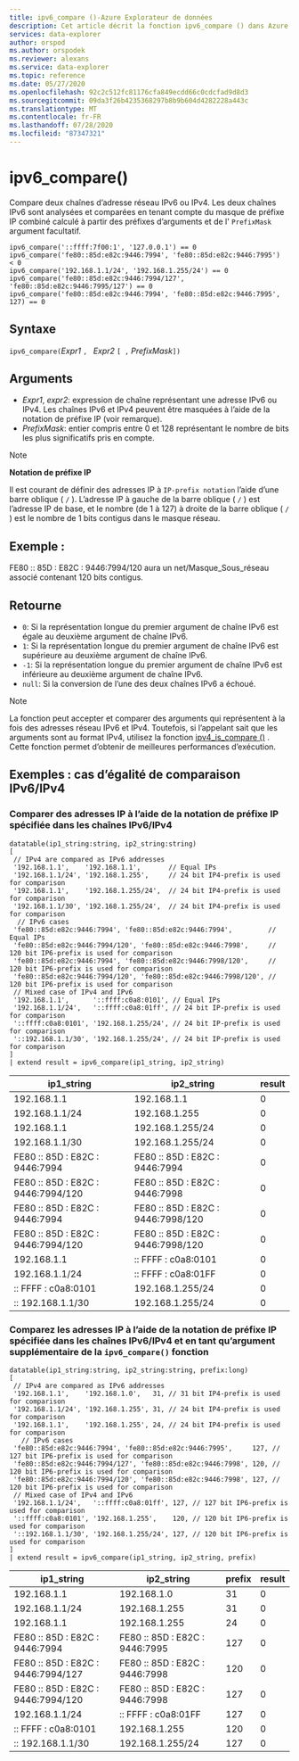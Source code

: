 ```yaml
---
title: ipv6_compare ()-Azure Explorateur de données
description: Cet article décrit la fonction ipv6_compare () dans Azure Explorateur de données.
services: data-explorer
author: orspod
ms.author: orspodek
ms.reviewer: alexans
ms.service: data-explorer
ms.topic: reference
ms.date: 05/27/2020
ms.openlocfilehash: 92c2c512fc81176cfa849ecdd66c0cdcfad9d8d3
ms.sourcegitcommit: 09da3f26b4235368297b8b9b604d4282228a443c
ms.translationtype: MT
ms.contentlocale: fr-FR
ms.lasthandoff: 07/28/2020
ms.locfileid: "87347321"
---
```

# <a name="ipv6_compare"></a>ipv6_compare()

Compare deux chaînes d’adresse réseau IPv6 ou IPv4. Les deux chaînes IPv6 sont analysées et comparées en tenant compte du masque de préfixe IP combiné calculé à partir des préfixes d’arguments et de l' `PrefixMask` argument facultatif.

```kusto
ipv6_compare('::ffff:7f00:1', '127.0.0.1') == 0
ipv6_compare('fe80::85d:e82c:9446:7994', 'fe80::85d:e82c:9446:7995')  < 0
ipv6_compare('192.168.1.1/24', '192.168.1.255/24') == 0
ipv6_compare('fe80::85d:e82c:9446:7994/127', 'fe80::85d:e82c:9446:7995/127') == 0
ipv6_compare('fe80::85d:e82c:9446:7994', 'fe80::85d:e82c:9446:7995', 127) == 0
```

## <a name="syntax"></a>Syntaxe

`ipv6_compare(`*Expr1* `, ` *Expr2* `[ ,` *PrefixMask*`])`

## <a name="arguments"></a>Arguments

* *Expr1*, *expr2*: expression de chaîne représentant une adresse IPv6 ou IPv4. Les chaînes IPv6 et IPv4 peuvent être masquées à l’aide de la notation de préfixe IP (voir remarque).
* *PrefixMask*: entier compris entre 0 et 128 représentant le nombre de bits les plus significatifs pris en compte.

> [!Note] 
>**Notation de préfixe IP**
> 
>Il est courant de définir des adresses IP à `IP-prefix notation` l’aide d’une barre oblique ( `/` ).
>L’adresse IP à gauche de la barre oblique ( `/` ) est l’adresse IP de base, et le nombre (de 1 à 127) à droite de la barre oblique ( `/` ) est le nombre de 1 bits contigus dans le masque réseau. 
>
> ## <a name="example"></a>Exemple :
> FE80 :: 85D : E82C : 9446:7994/120 aura un net/Masque_Sous_réseau associé contenant 120 bits contigus.

## <a name="returns"></a>Retourne

* `0`: Si la représentation longue du premier argument de chaîne IPv6 est égale au deuxième argument de chaîne IPv6.
* `1`: Si la représentation longue du premier argument de chaîne IPv6 est supérieure au deuxième argument de chaîne IPv6.
* `-1`: Si la représentation longue du premier argument de chaîne IPv6 est inférieure au deuxième argument de chaîne IPv6.
* `null`: Si la conversion de l’une des deux chaînes IPv6 a échoué.

> [!Note]
> La fonction peut accepter et comparer des arguments qui représentent à la fois des adresses réseau IPv6 et IPv4. Toutefois, si l’appelant sait que les arguments sont au format IPv4, utilisez la fonction [ipv4_is_compare ()](./ipv4-comparefunction.md) . Cette fonction permet d’obtenir de meilleures performances d’exécution.

## <a name="examples-ipv6ipv4-comparison-equality-cases"></a>Exemples : cas d’égalité de comparaison IPv6/IPv4

### <a name="compare-ips-using-the-ip-prefix-notation-specified-inside-the-ipv6ipv4-strings"></a>Comparer des adresses IP à l’aide de la notation de préfixe IP spécifiée dans les chaînes IPv6/IPv4

<!-- csl: https://help.kusto.windows.net/Samples -->
```kusto
datatable(ip1_string:string, ip2_string:string)
[
 // IPv4 are compared as IPv6 addresses
 '192.168.1.1',    '192.168.1.1',       // Equal IPs
 '192.168.1.1/24', '192.168.1.255',     // 24 bit IP4-prefix is used for comparison
 '192.168.1.1',    '192.168.1.255/24',  // 24 bit IP4-prefix is used for comparison
 '192.168.1.1/30', '192.168.1.255/24',  // 24 bit IP4-prefix is used for comparison
  // IPv6 cases
 'fe80::85d:e82c:9446:7994', 'fe80::85d:e82c:9446:7994',         // Equal IPs
 'fe80::85d:e82c:9446:7994/120', 'fe80::85d:e82c:9446:7998',     // 120 bit IP6-prefix is used for comparison
 'fe80::85d:e82c:9446:7994', 'fe80::85d:e82c:9446:7998/120',     // 120 bit IP6-prefix is used for comparison
 'fe80::85d:e82c:9446:7994/120', 'fe80::85d:e82c:9446:7998/120', // 120 bit IP6-prefix is used for comparison
 // Mixed case of IPv4 and IPv6
 '192.168.1.1',      '::ffff:c0a8:0101', // Equal IPs
 '192.168.1.1/24',   '::ffff:c0a8:01ff', // 24 bit IP-prefix is used for comparison
 '::ffff:c0a8:0101', '192.168.1.255/24', // 24 bit IP-prefix is used for comparison
 '::192.168.1.1/30', '192.168.1.255/24', // 24 bit IP-prefix is used for comparison
]
| extend result = ipv6_compare(ip1_string, ip2_string)
```

|ip1_string|ip2_string|result|
|---|---|---|
|192.168.1.1|192.168.1.1|0|
|192.168.1.1/24|192.168.1.255|0|
|192.168.1.1|192.168.1.255/24|0|
|192.168.1.1/30|192.168.1.255/24|0|
|FE80 :: 85D : E82C : 9446:7994|FE80 :: 85D : E82C : 9446:7994|0|
|FE80 :: 85D : E82C : 9446:7994/120|FE80 :: 85D : E82C : 9446:7998|0|
|FE80 :: 85D : E82C : 9446:7994|FE80 :: 85D : E82C : 9446:7998/120|0|
|FE80 :: 85D : E82C : 9446:7994/120|FE80 :: 85D : E82C : 9446:7998/120|0|
|192.168.1.1|:: FFFF : c0a8:0101|0|
|192.168.1.1/24|:: FFFF : c0a8:01FF|0|
|:: FFFF : c0a8:0101|192.168.1.255/24|0|
|:: 192.168.1.1/30|192.168.1.255/24|0|

### <a name="compare-ips-using-ip-prefix-notation-specified-inside-the-ipv6ipv4-strings-and-as-additional-argument-of-the-ipv6_compare-function"></a>Comparez les adresses IP à l’aide de la notation de préfixe IP spécifiée dans les chaînes IPv6/IPv4 et en tant qu’argument supplémentaire de la `ipv6_compare()` fonction

<!-- csl: https://help.kusto.windows.net/Samples -->
```kusto
datatable(ip1_string:string, ip2_string:string, prefix:long)
[
 // IPv4 are compared as IPv6 addresses 
 '192.168.1.1',    '192.168.1.0',   31, // 31 bit IP4-prefix is used for comparison
 '192.168.1.1/24', '192.168.1.255', 31, // 24 bit IP4-prefix is used for comparison
 '192.168.1.1',    '192.168.1.255', 24, // 24 bit IP4-prefix is used for comparison
   // IPv6 cases
 'fe80::85d:e82c:9446:7994', 'fe80::85d:e82c:9446:7995',     127, // 127 bit IP6-prefix is used for comparison
 'fe80::85d:e82c:9446:7994/127', 'fe80::85d:e82c:9446:7998', 120, // 120 bit IP6-prefix is used for comparison
 'fe80::85d:e82c:9446:7994/120', 'fe80::85d:e82c:9446:7998', 127, // 120 bit IP6-prefix is used for comparison
 // Mixed case of IPv4 and IPv6
 '192.168.1.1/24',   '::ffff:c0a8:01ff', 127, // 127 bit IP6-prefix is used for comparison
 '::ffff:c0a8:0101', '192.168.1.255',    120, // 120 bit IP6-prefix is used for comparison
 '::192.168.1.1/30', '192.168.1.255/24', 127, // 120 bit IP6-prefix is used for comparison
]
| extend result = ipv6_compare(ip1_string, ip2_string, prefix)
```

|ip1_string|ip2_string|prefix|result|
|---|---|---|---|
|192.168.1.1|192.168.1.0|31|0|
|192.168.1.1/24|192.168.1.255|31|0|
|192.168.1.1|192.168.1.255|24|0|
|FE80 :: 85D : E82C : 9446:7994|FE80 :: 85D : E82C : 9446:7995|127|0|
|FE80 :: 85D : E82C : 9446:7994/127|FE80 :: 85D : E82C : 9446:7998|120|0|
|FE80 :: 85D : E82C : 9446:7994/120|FE80 :: 85D : E82C : 9446:7998|127|0|
|192.168.1.1/24|:: FFFF : c0a8:01FF|127|0|
|:: FFFF : c0a8:0101|192.168.1.255|120|0|
|:: 192.168.1.1/30|192.168.1.255/24|127|0|

